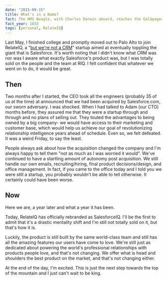 ```yaml
---
date: "2015-09-15"
title: What's in a Name?
fact: The HMS Beagle, with Charles Darwin aboard, reaches the Galápagos Islands. The ship lands at Chatham or San Cristobal, the easternmost of the archipelago.
fact_year: 1835
tags: [personal, RelateIQ]
---
```


Last May, I finished college and promptly moved out to Palo Alto to join RelateIQ, a "[but we're not a CRM](https://www.youtube.com/watch?v=-ChppfnazzE&feature=youtu.be&t=1m57s)" startup aimed at eventually toppling the giant that is Salesforce. It's worth noting that I didn't know what CRM was nor was I aware what exactly Salesforce's product was, but I was totally sold on the people and the team at RIQ. I felt confident that whatever we went on to do, it would be great.

## Then

Two months after I started, the CEO took all the engineers (probably 35 of us at the time) at announced that we had been acquired by Salesforce.com, our sworn adversary. I was shocked. When I had talked to Adam (our CTO) months before, they assured me that they were a startup through and through and no plans of selling out. They touted the advantages to being owned by a big company- we would have access to their marketing and customer base, which would help us achieve our goal of revolutionizing relationship intelligence years ahead of schedule. Even so, we felt defeated. It was a weird Friday, to say the least.

People always ask about how the acquisition changed the company and I'm always happy to tell them "not as much as I was worried it would". We've continued to have a startling amount of autonomy post acquisition. We still handle our own emails, recruiting/hiring, final product decisions/design, and office management. In fact, if you came to the office today and I told you we were still a startup, you probably wouldn't be able to tell otherwise. It certainly could have been worse.

## Now

Here we are, a year later and what a year it has been.

Today, RelateIQ has officially rebranded as SalesforceIQ. I'll be the first to admit that it's a drastic mentality shift and I'm still not totally sold on it, but that's how it is.

Luckily, the product is still built by the same world-class team and still has all the amazing features our users have come to love. We're still just as dedicated about powering the world's professional relationships with products people love, and that's not changing. We offer what is head and shoulders the best product on the market, and that's not changing either.

At the end of the day, I'm excited. This is just the next step towards the top of the mountain and I just can't wait to be king.
